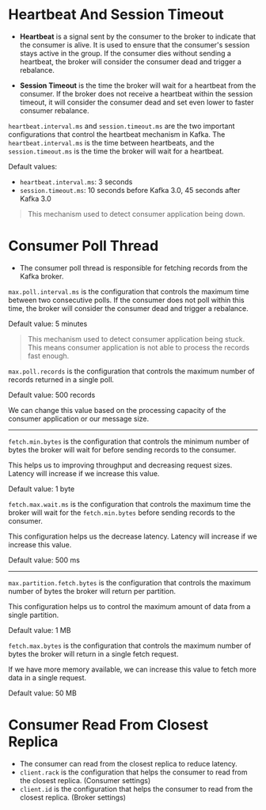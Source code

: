 # Heartbeat And Session Timeout
- **Heartbeat** is a signal sent by the consumer to the broker to indicate that the consumer is alive. It is used to ensure that the consumer's session stays active in the group. If the consumer dies without sending a heartbeat, the broker will consider the consumer dead and trigger a rebalance.

- **Session Timeout** is the time the broker will wait for a heartbeat from the consumer. If the broker does not receive a heartbeat within the session timeout, it will consider the consumer dead and set even lower to faster consumer rebalance.

`heartbeat.interval.ms` and `session.timeout.ms` are the two important configurations that control the heartbeat mechanism in Kafka. The `heartbeat.interval.ms` is the time between heartbeats, and the `session.timeout.ms` is the time the broker will wait for a heartbeat.

Default values:
- `heartbeat.interval.ms`: 3 seconds
- `session.timeout.ms`: 10 seconds before Kafka  3.0, 45 seconds after Kafka 3.0

> This mechanism used to detect consumer application being down.


# Consumer Poll Thread
- The consumer poll thread is responsible for fetching records from the Kafka broker.

`max.poll.interval.ms` is the configuration that controls the maximum time between two consecutive polls. If the consumer does not poll within this time, the broker will consider the consumer dead and trigger a rebalance.

Default value: 5 minutes

> This mechanism used to detect consumer application being stuck. This means consumer application is not able to process the records fast enough.


`max.poll.records` is the configuration that controls the maximum number of records returned in a single poll.

Default value: 500 records

We can change this value based on the processing capacity of the consumer application or our message size.

---

`fetch.min.bytes` is the configuration that controls the minimum number of bytes the broker will wait for before sending records to the consumer.

This helps us to improving throughput and decreasing request sizes. Latency will increase if we increase this value.

Default value: 1 byte

`fetch.max.wait.ms` is the configuration that controls the maximum time the broker will wait for the `fetch.min.bytes` before sending records to the consumer.

This configuration helps us the decrease latency. Latency will increase if we increase this value.

Default value: 500 ms

---

`max.partition.fetch.bytes` is the configuration that controls the maximum number of bytes the broker will return per partition.

This configuration helps us to control the maximum amount of data from a single partition.

Default value: 1 MB

`fetch.max.bytes` is the configuration that controls the maximum number of bytes the broker will return in a single fetch request.

If we have more memory available, we can increase this value to fetch more data in a single request.

Default value: 50 MB


# Consumer Read From Closest Replica
- The consumer can read from the closest replica to reduce latency.
- `client.rack` is the configuration that helps the consumer to read from the closest replica. (Consumer settings)
- `client.id` is the configuration that helps the consumer to read from the closest replica. (Broker settings)